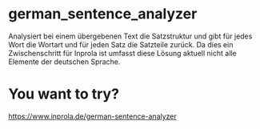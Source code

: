# german_sentence_analyzer
Analysiert bei einem übergebenen Text die Satzstruktur und gibt für jedes Wort die Wortart und für jeden Satz die Satzteile zurück.
Da dies ein Zwischenschritt für Inprola ist umfasst diese Lösung aktuell nicht alle Elemente der deutschen Sprache.


# You want to try?
https://www.inprola.de/german-sentence-analyzer

